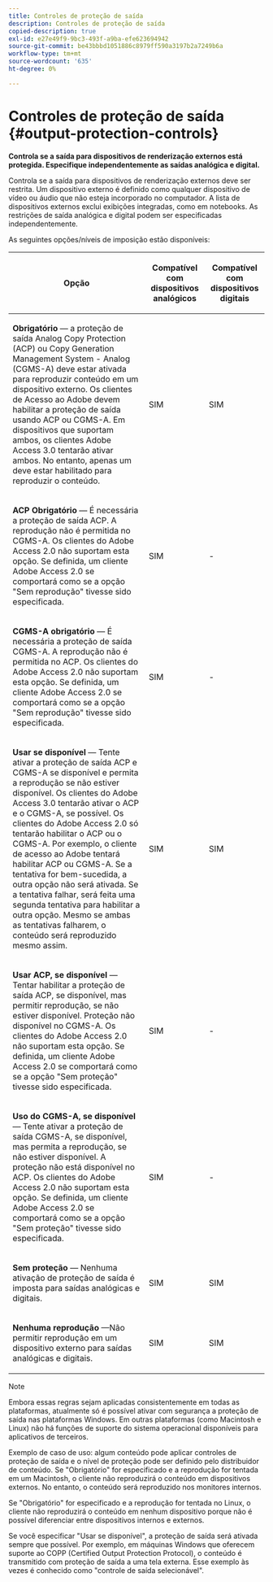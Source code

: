 ```yaml
---
title: Controles de proteção de saída
description: Controles de proteção de saída
copied-description: true
exl-id: e27e49f9-9bc3-493f-a9ba-efe623694942
source-git-commit: be43bbbd1051886c8979ff590a3197b2a7249b6a
workflow-type: tm+mt
source-wordcount: '635'
ht-degree: 0%

---
```


# Controles de proteção de saída {#output-protection-controls}

**Controla se a saída para dispositivos de renderização externos está protegida. Especifique independentemente as saídas analógica e digital.**

Controla se a saída para dispositivos de renderização externos deve ser restrita. Um dispositivo externo é definido como qualquer dispositivo de vídeo ou áudio que não esteja incorporado no computador. A lista de dispositivos externos exclui exibições integradas, como em notebooks. As restrições de saída analógica e digital podem ser especificadas independentemente.

As seguintes opções/níveis de imposição estão disponíveis:

<table frame="all" colsep="0" rowsep="1" id="adobetable_fvw_5fx_n4"> 
 <thead class="- topic/thead "> 
  <tr rowsep="1" class="- topic/row "> 
   <th colname="1" class="- topic/entry entry"> <p class="- topic/p ">Opção </p> </th> 
   <th colname="2" class="- topic/entry entry"> <p class="- topic/p ">Compatível com dispositivos analógicos </p> </th> 
   <th colname="3" class="- topic/entry entry"> <p class="- topic/p ">Compatível com dispositivos digitais </p> </th> 
  </tr> 
 </thead>
 <tbody class="- topic/tbody "> 
  <tr rowsep="1" class="- topic/row "> 
   <td colname="1" class="- topic/entry "> <p class="- topic/p "><b class="+ topic/ph hi-d/b ">Obrigatório</b> — a proteção de saída Analog Copy Protection (ACP) ou Copy Generation Management System - Analog (CGMS-A) deve estar ativada para reproduzir conteúdo em um dispositivo externo. Os clientes de Acesso ao Adobe devem habilitar a proteção de saída usando ACP ou CGMS-A. Em dispositivos que suportam ambos, os clientes Adobe Access 3.0 tentarão ativar ambos. No entanto, apenas um deve estar habilitado para reproduzir o conteúdo. </p> </td> 
   <td colname="2" class="- topic/entry "> <p class="- topic/p ">SIM </p> </td> 
   <td colname="3" class="- topic/entry "> <p class="- topic/p ">SIM </p> </td> 
  </tr> 
  <tr rowsep="1" class="- topic/row "> 
   <td colname="1" class="- topic/entry "> <p class="- topic/p "><b class="+ topic/ph hi-d/b ">ACP Obrigatório</b> — É necessária a proteção de saída ACP. A reprodução não é permitida no CGMS-A. Os clientes do Adobe Access 2.0 não suportam esta opção. Se definida, um cliente Adobe Access 2.0 se comportará como se a opção "Sem reprodução" tivesse sido especificada. </p> </td> 
   <td colname="2" class="- topic/entry "> <p class="- topic/p ">SIM </p> </td> 
   <td colname="3" class="- topic/entry "> <p class="- topic/p ">- </p> </td> 
  </tr> 
  <tr rowsep="1" class="- topic/row "> 
   <td colname="1" class="- topic/entry "> <p class="- topic/p "><b class="+ topic/ph hi-d/b ">CGMS-A obrigatório</b> — É necessária a proteção de saída CGMS-A. A reprodução não é permitida no ACP. Os clientes do Adobe Access 2.0 não suportam esta opção. Se definida, um cliente Adobe Access 2.0 se comportará como se a opção "Sem reprodução" tivesse sido especificada. </p> </td> 
   <td colname="2" class="- topic/entry "> <p class="- topic/p ">SIM </p> </td> 
   <td colname="3" class="- topic/entry "> <p class="- topic/p ">- </p> </td> 
  </tr> 
  <tr rowsep="1" class="- topic/row "> 
   <td colname="1" class="- topic/entry "> <p class="- topic/p "><b class="+ topic/ph hi-d/b ">Usar se disponível</b> — Tente ativar a proteção de saída ACP e CGMS-A se disponível e permita a reprodução se não estiver disponível. Os clientes do Adobe Access 3.0 tentarão ativar o ACP e o CGMS-A, se possível. Os clientes do Adobe Access 2.0 só tentarão habilitar o ACP ou o CGMS-A. Por exemplo, o cliente de acesso ao Adobe tentará habilitar ACP ou CGMS-A. Se a tentativa for bem-sucedida, a outra opção não será ativada. Se a tentativa falhar, será feita uma segunda tentativa para habilitar a outra opção. Mesmo se ambas as tentativas falharem, o conteúdo será reproduzido mesmo assim. </p> </td> 
   <td colname="2" class="- topic/entry "> <p class="- topic/p ">SIM </p> </td> 
   <td colname="3" class="- topic/entry "> <p class="- topic/p ">SIM </p> </td> 
  </tr> 
  <tr rowsep="1" class="- topic/row "> 
   <td colname="1" class="- topic/entry "> <p class="- topic/p "><b class="+ topic/ph hi-d/b ">Usar ACP, se disponível</b> — Tentar habilitar a proteção de saída ACP, se disponível, mas permitir reprodução, se não estiver disponível. Proteção não disponível no CGMS-A. Os clientes do Adobe Access 2.0 não suportam esta opção. Se definida, um cliente Adobe Access 2.0 se comportará como se a opção "Sem proteção" tivesse sido especificada. </p> </td> 
   <td colname="2" class="- topic/entry "> <p class="- topic/p ">SIM </p> </td> 
   <td colname="3" class="- topic/entry "> <p class="- topic/p ">- </p> </td> 
  </tr> 
  <tr rowsep="1" class="- topic/row "> 
   <td colname="1" class="- topic/entry "> <p class="- topic/p "><b class="+ topic/ph hi-d/b ">Uso do CGMS-A, se disponível </b>— Tente ativar a proteção de saída CGMS-A, se disponível, mas permita a reprodução, se não estiver disponível. A proteção não está disponível no ACP. Os clientes do Adobe Access 2.0 não suportam esta opção. Se definida, um cliente Adobe Access 2.0 se comportará como se a opção "Sem proteção" tivesse sido especificada. </p> </td> 
   <td colname="2" class="- topic/entry "> <p class="- topic/p ">SIM </p> </td> 
   <td colname="3" class="- topic/entry "> <p class="- topic/p ">- </p> </td> 
  </tr> 
  <tr rowsep="1" class="- topic/row "> 
   <td colname="1" class="- topic/entry "> <p class="- topic/p "><b class="+ topic/ph hi-d/b ">Sem proteção</b> — Nenhuma ativação de proteção de saída é imposta para saídas analógicas e digitais. </p> </td> 
   <td colname="2" class="- topic/entry "> <p class="- topic/p ">SIM </p> </td> 
   <td colname="3" class="- topic/entry "> <p class="- topic/p ">SIM </p> </td> 
  </tr> 
  <tr rowsep="0" class="- topic/row "> 
   <td colname="1" class="- topic/entry "> <p class="- topic/p "><b class="+ topic/ph hi-d/b ">Nenhuma reprodução</b> —Não permitir reprodução em um dispositivo externo para saídas analógicas e digitais. </p> </td> 
   <td colname="2" class="- topic/entry "> <p class="- topic/p ">SIM </p> </td> 
   <td colname="3" class="- topic/entry "> <p class="- topic/p ">SIM </p> </td> 
  </tr> 
 </tbody> 
</table>

>[!NOTE]
>
>Embora essas regras sejam aplicadas consistentemente em todas as plataformas, atualmente só é possível ativar com segurança a proteção de saída nas plataformas Windows. Em outras plataformas (como Macintosh e Linux) não há funções de suporte do sistema operacional disponíveis para aplicativos de terceiros.

Exemplo de caso de uso: algum conteúdo pode aplicar controles de proteção de saída e o nível de proteção pode ser definido pelo distribuidor de conteúdo. Se &quot;Obrigatório&quot; for especificado e a reprodução for tentada em um Macintosh, o cliente não reproduzirá o conteúdo em dispositivos externos. No entanto, o conteúdo será reproduzido nos monitores internos.

Se &quot;Obrigatório&quot; for especificado e a reprodução for tentada no Linux, o cliente não reproduzirá o conteúdo em nenhum dispositivo porque não é possível diferenciar entre dispositivos internos e externos.

Se você especificar &quot;Usar se disponível&quot;, a proteção de saída será ativada sempre que possível. Por exemplo, em máquinas Windows que oferecem suporte ao COPP (Certified Output Protection Protocol), o conteúdo é transmitido com proteção de saída a uma tela externa. Esse exemplo às vezes é conhecido como &quot;controle de saída selecionável&quot;.
